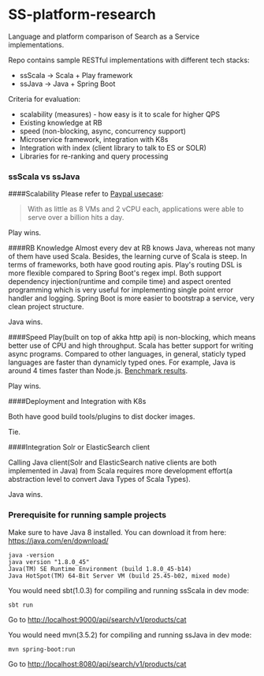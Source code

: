 # SS-platform-research

Language and platform comparison of Search as a Service implementations.

Repo contains sample RESTful implementations with different tech stacks: 
* ssScala -> Scala + Play framework
* ssJava -> Java + Spring Boot

Criteria for evaluation: 
* scalability (measures) - how easy is it to scale for higher QPS
* Existing knowledge at RB
* speed (non-blocking, async, concurrency support)
* Microservice framework, integration with K8s
* Integration with index (client library to talk to ES or SOLR)
* Libraries for re-ranking and query processing


### ssScala vs ssJava
####Scalability
Please refer to [Paypal usecase](https://www.paypal-engineering.com/2016/05/11/squbs-a-new-reactive-way-for-paypal-to-build-applications/): 

> With as little as 8 VMs and 2 vCPU each, applications were able to serve over a billion hits a day.

Play wins.


####RB Knowledge
Almost every dev at RB knows Java, whereas not many of them have used Scala. Besides, the learning curve of Scala is steep. In terms of frameworks, both have good routing apis. Play's routing DSL is more flexible compared to Spring Boot's regex impl. Both support dependency injection(runtime and compile time) and aspect orented programming which is very useful for implementing single point error handler and logging. Spring Boot is more easier to bootstrap a service, very clean project structure.

Java wins.


####Speed
Play(built on top of akka http api) is non-blocking, which means better use of CPU and high throughput. Scala has better support for writing async programs. Compared to other languages, in general, staticly typed languages are faster than dynamicly typed ones. For example, Java is around 4 times faster than Node.js. [Benchmark results](https://benchmarksgame.alioth.debian.org/u64q/javascript.html).

Play wins.


####Deployment and Integration with K8s

Both have good build tools/plugins to dist docker images.

Tie.


####Integration Solr or ElasticSearch client

Calling Java client(Solr and ElasticSearch native clients are both implemented in Java) from Scala requires more development effort(a abstraction level to convert Java Types of Scala Types).

Java wins.


### Prerequisite for running sample projects
Make sure to have Java 8 installed. You can download it from here: https://java.com/en/download/
````shell
java -version
java version "1.8.0_45"
Java(TM) SE Runtime Environment (build 1.8.0_45-b14)
Java HotSpot(TM) 64-Bit Server VM (build 25.45-b02, mixed mode)
````

You would need sbt(1.0.3) for compiling and running ssScala in dev mode:
````shell
sbt run
````
Go to [http://localhost:9000/api/search/v1/products/cat](http://localhost:9000/api/search/v1/products/cat)

You would need mvn(3.5.2) for compiling and running ssJava in dev mode:
````shell
mvn spring-boot:run
````
Go to [http://localhost:8080/api/search/v1/products/cat](http://localhost:8080/api/search/v1/products/cat)
